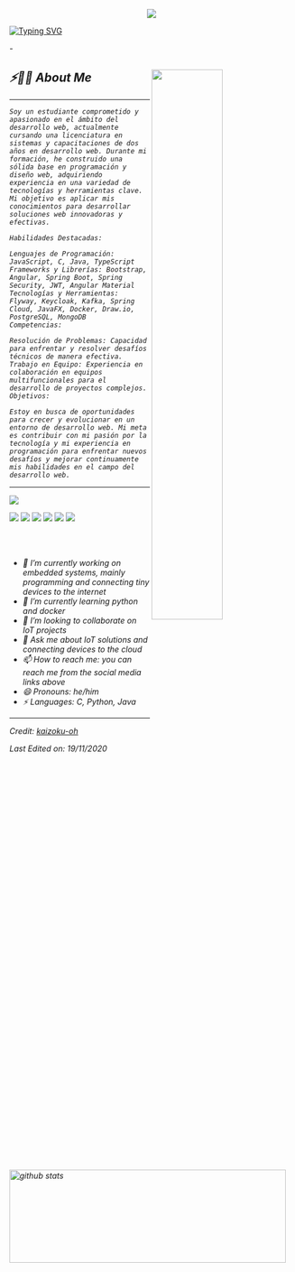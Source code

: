<p align="center">
  <img src="https://giffiles.alphacoders.com/214/214441.gif">
</p>

<a href="https://git.io/typing-svg"><img src="https://readme-typing-svg.herokuapp.com?font=Fira+Code&pause=1000&color=D4199F&width=435&lines=Lautaro+Julian+Cenizo;Full+stack+developer" alt="Typing SVG" /></a>

 <p>- <i Soy un estudiante comprometido y apasionado en el ámbito del desarrollo web, actualmente cursando una licenciatura en sistemas y capacitaciones de dos años en desarrollo web. Durante mi formación, he construido una sólida base en programación y diseño web, adquiriendo experiencia en una variedad de tecnologías y herramientas clave. Mi objetivo es aplicar mis conocimientos para desarrollar soluciones web innovadoras y efectivas.</i></p>


<img src="https://user-images.githubusercontent.com/89788120/167628634-549d2bdd-609e-4275-85af-1e1974da64ca.gif" width="50%" align="right" />

## ⚡🙋‍♂️ About Me
<hr>

```
Soy un estudiante comprometido y apasionado en el ámbito del desarrollo web, actualmente cursando una licenciatura en sistemas y capacitaciones de dos años en desarrollo web. Durante mi formación, he construido una sólida base en programación y diseño web, adquiriendo experiencia en una variedad de tecnologías y herramientas clave. Mi objetivo es aplicar mis conocimientos para desarrollar soluciones web innovadoras y efectivas.

Habilidades Destacadas:

Lenguajes de Programación: JavaScript, C, Java, TypeScript
Frameworks y Librerías: Bootstrap, Angular, Spring Boot, Spring Security, JWT, Angular Material
Tecnologías y Herramientas: Flyway, Keycloak, Kafka, Spring Cloud, JavaFX, Docker, Draw.io, PostgreSQL, MongoDB
Competencias:

Resolución de Problemas: Capacidad para enfrentar y resolver desafíos técnicos de manera efectiva.
Trabajo en Equipo: Experiencia en colaboración en equipos multifuncionales para el desarrollo de proyectos complejos.
Objetivos:

Estoy en busca de oportunidades para crecer y evolucionar en un entorno de desarrollo web. Mi meta es contribuir con mi pasión por la tecnología y mi experiencia en programación para enfrentar nuevos desafíos y mejorar continuamente mis habilidades en el campo del desarrollo web.
```
<hr>
<p>
  <img align="left" width="490" height="165" src="https://github-readme-stats.vercel.app/api/?username=kaizoku-oh&show_icons=true&title_color=fffffff&icon_color=000000&text_color=000000" alt="github stats"/>
  <a href="https://github.com/anuraghazra/github-readme-stats">
    <img align="center" src="https://github-readme-stats.anuraghazra1.vercel.app/api/top-langs/?username=kaizoku-oh" />
  </a>
  <p>
    <img src="https://views.whatilearened.today/views/github/kaizoku-oh/views.svg"/>
    <a href="https://github.com/kaizoku-oh/"><img src="https://img.shields.io/github/followers/kaizoku-oh?color=%234CC61E&label=GitHub%20Followers%20%3A"/></a>
    <a href="https://github.com/kaizoku-oh?tab=repositories"><img src="https://badges.frapsoft.com/os/v2/open-source.svg?v=103"/></a>
    <a href="https://github.com/Naereen/badges"><img src="https://img.shields.io/badge/badges-awesome-green.svg"/></a>
    <a href="mailto:garssallaoui.bayrem@gmail.com?subject=[GitHub]%20🔥%20Ask%20me%20anything&body=Hello%20Bayrem%2C%0A%0AI am%20sending%20you%20this%20mail%20after%20seeing%20your%20GitHub profile%20to..."><img src="https://img.shields.io/badge/Ask%20me-anything-1abc9c.svg"/></a>
    <img src="https://img.shields.io/badge/Os-Debian-a80030"/>
  </p>
</p>
<br/><br/>

<!--
**kaizoku-oh/kaizoku-oh** is a ✨ _special_ ✨ repository because its `README.md` (this file) appears on your GitHub profile.
-->

- 🔭 I’m currently working on embedded systems, mainly programming and connecting tiny devices to the internet
- 🌱 I’m currently learning python and docker
- 👯 I’m looking to collaborate on IoT projects
- 💬 Ask me about IoT solutions and connecting devices to the cloud
- 📫 How to reach me: you can reach me from the social media links above
- 😄 Pronouns: he/him
- ⚡ Languages: C, Python, Java
----
Credit: [kaizoku-oh](https://github.com/kaizoku-oh)

Last Edited on: 19/11/2020
